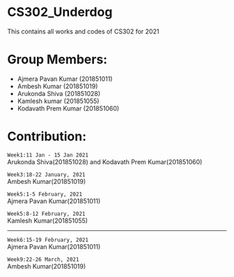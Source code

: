 # CS302_Underdog
This contains all works and codes of CS302 for 2021


# Group Members:
- Ajmera Pavan Kumar (201851011)
- Ambesh Kumar (201851019)
- Arukonda Shiva (201851028)
- Kamlesh kumar (201851055)
- Kodavath Prem Kumar (201851060)


# Contribution:

`Week1:11 Jan - 15 Jan 2021` <br>
	Arukonda Shiva(201851028) and
	Kodavath Prem Kumar(201851060)
    

`Week3:18-22 January, 2021` <br>
	Ambesh Kumar(201851019) 

`Week5:1-5 February, 2021 ` <br>
	Ajmera Pavan Kumar(201851011)
 
 `Week5:8-12 February, 2021 ` <br>
	Kamlesh Kumar(201851055)
	
---
`Week6:15-19 February, 2021 ` <br>
	Ajmera Pavan Kumar(201851011) 
	
`Week9:22-26 March, 2021` <br>
	Ambesh Kumar(201851019) 	

